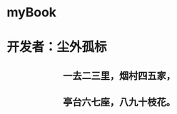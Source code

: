 # myBook

# 开发者：尘外孤标

<h2 style="text-align:center">一去二三里，烟村四五家，</h2>
<h2 style="text-align:center">亭台六七座，八九十枝花。</h2>
